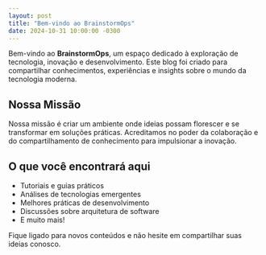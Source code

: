 ```yaml
---
layout: post
title: "Bem-vindo ao BrainstormOps"
date: 2024-10-31 10:00:00 -0300
---
```


Bem-vindo ao **BrainstormOps**, um espaço dedicado à exploração de tecnologia, inovação e desenvolvimento. Este blog foi criado para compartilhar conhecimentos, experiências e insights sobre o mundo da tecnologia moderna.

## Nossa Missão

Nossa missão é criar um ambiente onde ideias possam florescer e se transformar em soluções práticas. Acreditamos no poder da colaboração e do compartilhamento de conhecimento para impulsionar a inovação.

## O que você encontrará aqui

- Tutoriais e guias práticos
- Análises de tecnologias emergentes
- Melhores práticas de desenvolvimento
- Discussões sobre arquitetura de software
- E muito mais!

Fique ligado para novos conteúdos e não hesite em compartilhar suas ideias conosco.
